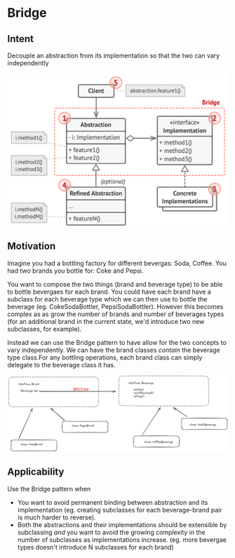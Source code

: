 # Bridge

## Intent

Decouple an abstraction from its implementation so that the two can vary independently

![alt text](https://github.com/PR0Grammar/design-patterns/blob/main/Structural/bridge/bridge-struct.png)

## Motivation

Imagine you had a bottling factory for different bevergas: Soda, Coffee. You had two brands you bottle for: Coke and Pepsi.

You want to compose the two things (brand and beverage type) to be able to bottle bevergaes for each brand. You could have each brand have a subclass for each beverage type which we can then use to bottle the beverage (eg. CokeSodaBottler, PepsiSodaBottler). However this becomes complex as as grow the number of brands and number of beverages types (for an additional brand in the current state, we'd introduce two new subclasses, for example). 

Instead we can use the Bridge pattern to have allow for the two concepts to vary independently. We can have the brand classes _contain_ the beverage type class.For any bottling operations, each brand class can simply delegate to the beverage class it has.


![alt text](https://github.com/PR0Grammar/design-patterns/blob/main/Structural/bridge/bridge.png)

## Applicability

Use the Bridge pattern when

- You want to avoid permanent binding between abstraction and its implementation (eg. creating subclasses for each beverage-brand pair is much harder to reverse). 
- Both the abstractions and their implementations should be extensible by subclassing _and_ you want to avoid the growing complexity in the number of subclasses as implementations increase. (eg. more bevergae types doesn't introduce N subclasses for each brand)

